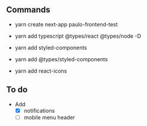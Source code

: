 ## Commands

- yarn create next-app paulo-frontend-test

- yarn add typescript @types/react @types/node -D

- yarn add styled-components

- yarn add @types/styled-components

- yarn add react-icons

## To do

- Add
  - [x] notifications
  - [ ] mobile menu header
